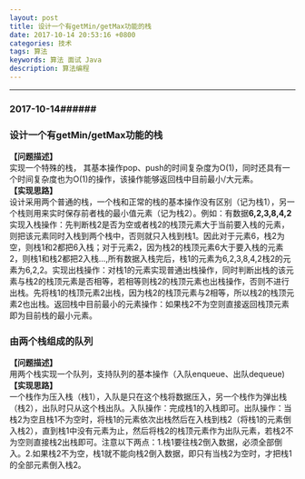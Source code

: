 ```yaml
---
layout: post
title: 设计一个有getMin/getMax功能的栈
date: 2017-10-14 20:53:16 +0800
categories: 技术
tags: 算法
keywords: 算法 面试 Java
description: 算法编程
---
```

-----
### 2017-10-14######
### 设计一个有getMin/getMax功能的栈  
**【问题描述】**  
实现一个特殊的栈，	其基本操作pop、push的时间复杂度为O(1)，同时还具有一个时间复杂度也为O(1)的操作，该操作能够返回栈中目前最小/大元素。  
**【实现思路】**  
设计采用两个普通的栈，一个栈和正常的栈的基本操作没有区别（记为栈1），另一个栈则用来实时保存前者栈的最小值元素（记为栈2）。例如：有数据**6,2,3,8,4,2** 实现入栈操作：先判断栈2是否为空或者栈2的栈顶元素大于当前要入栈的元素，则把该元素同时入栈到两个栈中，否则就只入栈到栈1。因此对于元素6，栈2为空，则栈1和2都把6入栈；对于元素2，因为栈2的栈顶元素6大于要入栈的元素2，则栈1和栈2都把2入栈...,所有数据入栈完后，栈1的元素为6,2,3,8,4,2栈2的元素为6,2,2。实现出栈操作：对栈1的元素实现普通出栈操作，同时判断出栈的该元素与栈2的栈顶元素是否相等，若相等则栈2的栈顶元素也出栈操作，否则不进行出栈。先将栈1的栈顶元素2出栈，因为栈2的栈顶元素与2相等，所以栈2的栈顶元素2也出栈。返回栈中目前最小的元素操作：如果栈2不为空则直接返回栈顶元素即为目前栈的最小元素。   

### 由两个栈组成的队列  
**【问题描述】**  
用两个栈实现一个队列，支持队列的基本操作（入队enqueue、出队dequeue)  
**【实现思路】**  
一个栈作为压入栈（栈1），入队是只在这个栈将数据压入，另一个栈作为弹出栈（栈2），出队时只从这个栈出队。入队操作：完成栈1的入栈即可。出队操作：当栈2为空且栈1不为空时，将栈1的元素依次出栈然后在入栈到栈2（将栈1的元素倒入栈2），直到栈1中没有元素为止，然后将栈2的栈顶元素作为出队元素，若栈2不为空则直接栈2出栈即可。注意以下两点：1.栈1要往栈2倒入数据，必须全部倒入。2.如果栈2不为空，栈1就不能向栈2倒入数据，即只有当栈2为空时，才把栈1的全部元素倒入栈2。  
